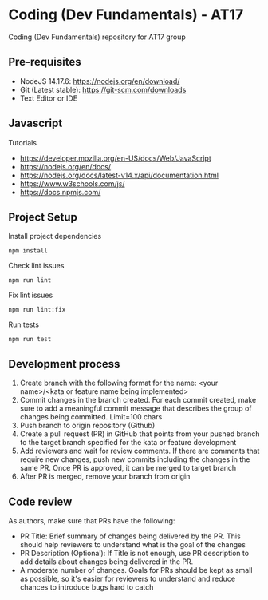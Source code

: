 # Coding (Dev Fundamentals) - AT17
Coding (Dev Fundamentals) repository for AT17 group

## Pre-requisites
- NodeJS 14.17.6: https://nodejs.org/en/download/
- Git (Latest stable): https://git-scm.com/downloads
- Text Editor or IDE

## Javascript
Tutorials
- https://developer.mozilla.org/en-US/docs/Web/JavaScript
- https://nodejs.org/en/docs/
- https://nodejs.org/docs/latest-v14.x/api/documentation.html
- https://www.w3schools.com/js/
- https://docs.npmjs.com/

## Project Setup
Install project dependencies
```
npm install
```

Check lint issues
```
npm run lint
```

Fix lint issues
```
npm run lint:fix
```

Run tests
```
npm run test
```

## Development process
1. Create branch with the following format for the name: \<your name\>/\<kata or feature name being implemented\>
2. Commit changes in the branch created. For each commit created, make sure to add a meaningful commit message that describes the group of changes being committed. Limit=100 chars
3. Push branch to origin repository (Github)
4. Create a pull request (PR) in GitHub that points from your pushed branch to the target branch specified for the kata or feature development
5. Add reviewers and wait for review comments. If there are comments that require new changes, push new commits including the changes in the same PR. Once PR is approved, it can be merged to target branch
6. After PR is merged, remove your branch from origin

## Code review
As authors, make sure that PRs have the following:
- PR Title: Brief summary of changes being delivered by the PR. This should help reviewers to understand what is the goal of the changes
- PR Description (Optional): If Title is not enough, use PR description to add details about changes being delivered in the PR.
- A moderate number of changes. Goals for PRs should be kept as small as possible, so it's easier for reviewers to understand and reduce chances to introduce bugs hard to catch